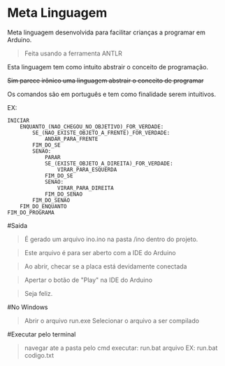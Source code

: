 # Meta Linguagem
Meta linguagem desenvolvida para facilitar crianças a programar em Arduino. 
 > Feita usando a ferramenta ANTLR

Esta linguagem tem como intuito abstrair o conceito de programação.

~~Sim parece irônico uma linguagem abstrair o conceito de programar~~

Os comandos são em português e tem como finalidade serem intuitivos.

EX:
```
INICIAR
	ENQUANTO_(NAO_CHEGOU_NO_OBJETIVO)_FOR_VERDADE:
		SE_(NAO_EXISTE_OBJETO_A_FRENTE)_FOR_VERDADE:
			ANDAR_PARA_FRENTE
		FIM_DO_SE
		SENAO:
			PARAR
			SE_(EXISTE_OBJETO_A_DIREITA)_FOR_VERDADE:
				VIRAR_PARA_ESQUERDA
			FIM_DO_SE
			SENAO:
				VIRAR_PARA_DIREITA
			FIM_DO_SENAO
		FIM_DO_SENAO
	FIM_DO_ENQUANTO
FIM_DO_PROGRAMA
```

#Saida
 > É gerado um arquivo ino.ino na pasta /ino dentro do projeto.
 
 > Este arquivo é para ser aberto com a IDE do Arduino
 
 > Ao abrir, checar se a placa está devidamente conectada
 
 > Apertar o botão de "Play" na IDE do Arduino
 
 > Seja feliz.

#No Windows
 > Abrir o arquivo run.exe
 > Selecionar o arquivo a ser compilado

#Executar pelo terminal
 > navegar ate a pasta pelo cmd
 > executar: run.bat arquivo
 > EX: run.bat codigo.txt
